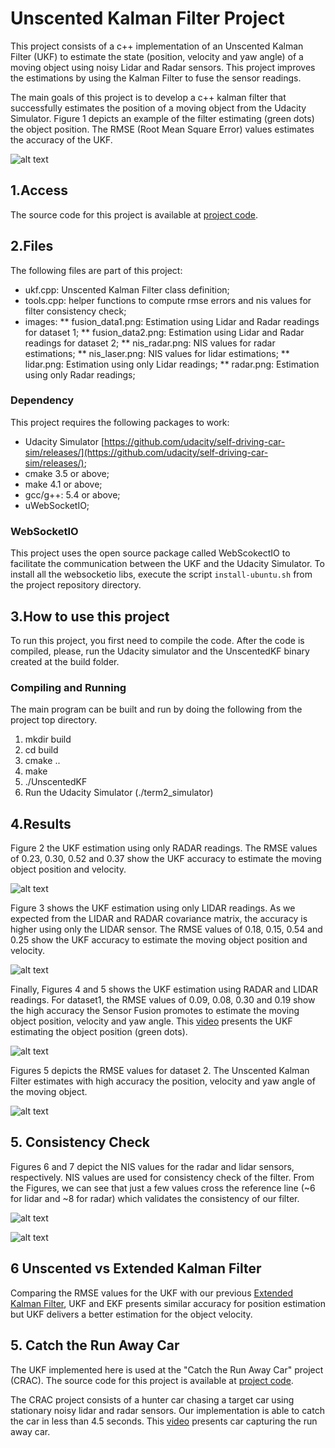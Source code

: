# Unscented Kalman Filter Project

This project consists of a c++ implementation of an Unscented Kalman Filter (UKF) to estimate the state (position, velocity and yaw angle) of a moving object using noisy Lidar and Radar sensors. This project improves the estimations by using the Kalman Filter to fuse the sensor readings. 

The main goals of this project is to develop a c++ kalman filter that successfully estimates the position of a moving object from the Udacity Simulator. Figure 1 depicts an example of the filter estimating (green dots) the object position. The RMSE (Root Mean Square Error) values estimates the accuracy of the UKF.

![alt text][image1]

[//]: # (Image References)

[image1]: images/fusion_data1.png "Fusion Sensor Estimation"
[image2]: images/fusion_data2.png "Fusion Sensor Estimation"
[image3]: images/nis_radar.png "RADAR NIS Values"
[image4]: images/nis_laser.png "LIDAR NIS Values"
[image5]: images/radar.png "Radar Sensor Estimation"
[image6]: images/lidar.png "Lidar Sensor Estimation"

## 1.Access 

The source code for this project is available at [project code](https://github.com/otomata/CarND-Unscented-Kalman-Filter-Project).

## 2.Files

The following files are part of this project: 
* ukf.cpp:   Unscented Kalman Filter class definition;
* tools.cpp:       helper functions to compute rmse errors and nis values for filter consistency check;
* images: 
** fusion_data1.png:  Estimation using Lidar and Radar readings for dataset 1;
** fusion_data2.png:  Estimation using Lidar and Radar readings for dataset 2;
** nis_radar.png:  NIS values for radar estimations;
** nis_laser.png:  NIS values for lidar estimations;
** lidar.png:    Estimation using only Lidar readings;
** radar.png: Estimation using only Radar readings;

### Dependency

This project requires the following packages to work:
* Udacity Simulator [https://github.com/udacity/self-driving-car-sim/releases/](https://github.com/udacity/self-driving-car-sim/releases/);
* cmake 3.5 or above;
* make 4.1 or above;
* gcc/g++: 5.4 or above;
* uWebSocketIO;

### WebSocketIO

This project uses the open source package called WebScokectIO to facilitate the communication between the UKF and the Udacity Simulator. To install all the websocketio libs, execute the script ``install-ubuntu.sh`` from the project repository directory.

## 3.How to use this project

To run this project, you first need to compile the code. After the code is compiled, please, run the Udacity simulator and the UnscentedKF binary created at the build folder.

### Compiling and Running

The main program can be built and run by doing the following from the project top directory.

1. mkdir build
2. cd build
3. cmake ..
4. make
5. ./UnscentedKF
6. Run the Udacity Simulator (./term2_simulator)

## 4.Results


Figure 2 the UKF estimation using only RADAR readings. The RMSE values of 0.23, 0.30, 0.52 and 0.37 show the UKF accuracy to estimate the moving object position and velocity. 

![alt text][image5]


Figure 3 shows the UKF estimation using only LIDAR readings. As we expected from the LIDAR and RADAR covariance matrix, the accuracy is higher using only the LIDAR sensor. The RMSE values of 0.18, 0.15, 0.54 and 0.25 show the UKF accuracy to estimate the moving object position and velocity. 

![alt text][image6]

Finally, Figures 4 and 5 shows the UKF estimation using RADAR and LIDAR readings. For dataset1, the RMSE values of 0.09, 0.08, 0.30 and 0.19 show the high accuracy the Sensor Fusion promotes to estimate the moving object position, velocity and yaw angle. This [video](https://github.com/otomata/CarND-Unscented-Kalman-Filter-Project/images/fused.ogv) presents the UKF estimating the object position (green dots).

![alt text][image1]

Figures 5 depicts the RMSE values for dataset 2. The Unscented Kalman Filter estimates with high accuracy the position, velocity and yaw angle of the moving object.

![alt text][image2]

## 5. Consistency Check

Figures 6 and 7 depict the NIS values for the radar and lidar sensors, respectively. NIS values are used for consistency check of the filter. From the Figures, we can see that just a few values cross the reference line (~6 for lidar and ~8 for radar) which validates the consistency of our filter. 

![alt text][image3]

![alt text][image4]

## 6 Unscented vs Extended Kalman Filter

Comparing the RMSE values for the UKF with our previous [Extended Kalman Filter](https://github.com/otomata/CarND-Extended-Kalman-Filter-Project), UKF and EKF presents similar accuracy for position estimation but UKF delivers a better estimation for the object velocity. 

## 5. Catch the Run Away Car

The UKF implemented here is used at the "Catch the Run Away Car" project (CRAC). The source code for this project is available at [project code](https://github.com/otomata/CarND-Catch-Run-Away-Car-UKF). 

The CRAC project consists of a hunter car chasing a target car using stationary noisy lidar and radar sensors. Our implementation is able to catch the car in less than 4.5 seconds. This [video](https://github.com/otomata/CarND-Unscented-Kalman-Filter-Project/images/catch_car.ogv) presents car capturing the run away car.




